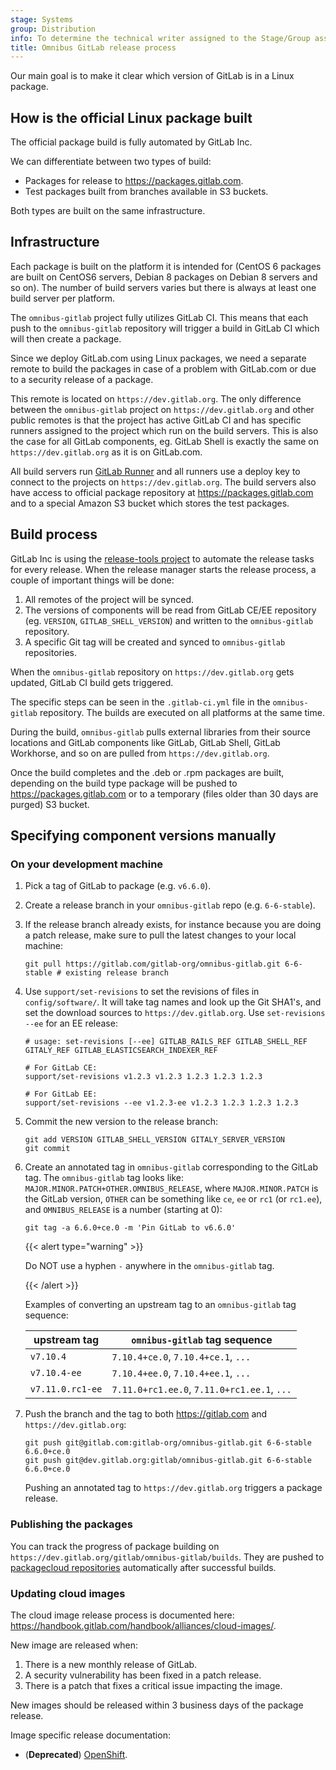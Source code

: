 ```yaml
---
stage: Systems
group: Distribution
info: To determine the technical writer assigned to the Stage/Group associated with this page, see https://handbook.gitlab.com/handbook/product/ux/technical-writing/#assignments
title: Omnibus GitLab release process
---
```


Our main goal is to make it clear which version of GitLab is in a Linux
package.

## How is the official Linux package built

The official package build is fully automated by GitLab Inc.

We can differentiate between two types of build:

- Packages for release to <https://packages.gitlab.com>.
- Test packages built from branches available in S3 buckets.

Both types are built on the same infrastructure.

## Infrastructure

Each package is built on the platform it is intended for (CentOS 6 packages are
built on CentOS6 servers, Debian 8 packages on Debian 8 servers and so on).
The number of build servers varies but there is always at least one build
server per platform.

The `omnibus-gitlab` project fully utilizes GitLab CI. This means that each push
to the `omnibus-gitlab` repository will trigger a build in GitLab CI which will
then create a package.

Since we deploy GitLab.com using Linux packages, we need a separate
remote to build the packages in case of a problem with GitLab.com or due to
a security release of a package.

This remote is located on `https://dev.gitlab.org`. The only difference between the
`omnibus-gitlab` project on `https://dev.gitlab.org` and other public remotes is that the
project has active GitLab CI and has specific runners assigned to the project
which run on the build servers. This is also the case for all GitLab components,
eg. GitLab Shell is exactly the same on `https://dev.gitlab.org` as it is on GitLab.com.

All build servers run [GitLab Runner](https://gitlab.com/gitlab-org/gitlab-runner) and all runners use a deploy key
to connect to the projects on `https://dev.gitlab.org`. The build servers also have
access to official package repository at <https://packages.gitlab.com> and to a special
Amazon S3 bucket which stores the test packages.

## Build process

GitLab Inc is using the [release-tools project](https://gitlab.com/gitlab-org/release-tools/tree/master) to automate the release tasks
for every release. When the release manager starts the release process, a couple
of important things will be done:

1. All remotes of the project will be synced.
1. The versions of components will be read from GitLab CE/EE repository
  (eg. `VERSION`, `GITLAB_SHELL_VERSION`) and written to the `omnibus-gitlab` repository.
1. A specific Git tag will be created and synced to `omnibus-gitlab` repositories.

When the `omnibus-gitlab` repository on `https://dev.gitlab.org` gets updated, GitLab CI
build gets triggered.

The specific steps can be seen in the `.gitlab-ci.yml` file in the `omnibus-gitlab`
repository. The builds are executed on all platforms at the same time.

During the build, `omnibus-gitlab` pulls external libraries from their source
locations and GitLab components like GitLab, GitLab Shell, GitLab Workhorse, and
so on are pulled from `https://dev.gitlab.org`.

Once the build completes and the .deb or .rpm packages are built, depending on
the build type package will be pushed to <https://packages.gitlab.com> or to a temporary
(files older than 30 days are purged) S3 bucket.

## Specifying component versions manually

### On your development machine

1. Pick a tag of GitLab to package (e.g. `v6.6.0`).
1. Create a release branch in your `omnibus-gitlab` repo (e.g. `6-6-stable`).
1. If the release branch already exists, for instance because you are doing a
   patch release, make sure to pull the latest changes to your local machine:

   ```shell
   git pull https://gitlab.com/gitlab-org/omnibus-gitlab.git 6-6-stable # existing release branch
   ```

1. Use `support/set-revisions` to set the revisions of files in
   `config/software/`. It will take tag names and look up the Git SHA1's, and set
   the download sources to `https://dev.gitlab.org`. Use `set-revisions --ee` for an EE
   release:

   ```shell
   # usage: set-revisions [--ee] GITLAB_RAILS_REF GITLAB_SHELL_REF GITALY_REF GITLAB_ELASTICSEARCH_INDEXER_REF

   # For GitLab CE:
   support/set-revisions v1.2.3 v1.2.3 1.2.3 1.2.3 1.2.3

   # For GitLab EE:
   support/set-revisions --ee v1.2.3-ee v1.2.3 1.2.3 1.2.3 1.2.3
   ```

1. Commit the new version to the release branch:

   ```shell
   git add VERSION GITLAB_SHELL_VERSION GITALY_SERVER_VERSION
   git commit
   ```

1. Create an annotated tag in `omnibus-gitlab` corresponding to the GitLab tag.
   The `omnibus-gitlab` tag looks like: `MAJOR.MINOR.PATCH+OTHER.OMNIBUS_RELEASE`, where
   `MAJOR.MINOR.PATCH` is the GitLab version, `OTHER` can be something like `ce`,
   `ee` or `rc1` (or `rc1.ee`), and `OMNIBUS_RELEASE` is a number (starting at 0):

   ```shell
   git tag -a 6.6.0+ce.0 -m 'Pin GitLab to v6.6.0'
   ```

   {{< alert type="warning" >}}

   Do NOT use a hyphen `-` anywhere in the `omnibus-gitlab` tag.

   {{< /alert >}}

   Examples of converting an upstream tag to an `omnibus-gitlab` tag sequence:

   | upstream tag     | `omnibus-gitlab` tag sequence               |
   | ------------     | --------------------                        |
   | `v7.10.4`        | `7.10.4+ce.0`, `7.10.4+ce.1`, `...`         |
   | `v7.10.4-ee`     | `7.10.4+ee.0`, `7.10.4+ee.1`, `...`         |
   | `v7.11.0.rc1-ee` | `7.11.0+rc1.ee.0`, `7.11.0+rc1.ee.1`, `...` |

1. Push the branch and the tag to both <https://gitlab.com> and `https://dev.gitlab.org`:

   ```shell
   git push git@gitlab.com:gitlab-org/omnibus-gitlab.git 6-6-stable 6.6.0+ce.0
   git push git@dev.gitlab.org:gitlab/omnibus-gitlab.git 6-6-stable 6.6.0+ce.0
   ```

   Pushing an annotated tag to `https://dev.gitlab.org` triggers a package release.

### Publishing the packages

You can track the progress of package building on `https://dev.gitlab.org/gitlab/omnibus-gitlab/builds`.
They are pushed to [packagecloud repositories](https://packages.gitlab.com/gitlab/) automatically after
successful builds.

### Updating cloud images

The cloud image release process is documented here: <https://handbook.gitlab.com/handbook/alliances/cloud-images/>.

New image are released when:

1. There is a new monthly release of GitLab.
1. A security vulnerability has been fixed in a patch release.
1. There is a patch that fixes a critical issue impacting the image.

New images should be released within 3 business days of the package release.

Image specific release documentation:

- (**Deprecated**) [OpenShift](https://docs.gitlab.com/charts/development/release.html).
